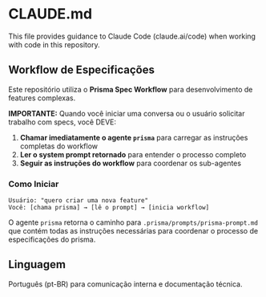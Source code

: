 # CLAUDE.md

This file provides guidance to Claude Code (claude.ai/code) when working with code in this repository.

## Workflow de Especificações

Este repositório utiliza o **Prisma Spec Workflow** para desenvolvimento de features complexas.

**IMPORTANTE:** Quando você iniciar uma conversa ou o usuário solicitar trabalho com specs, você DEVE:

1. **Chamar imediatamente o agente `prisma`** para carregar as instruções completas do workflow
2. **Ler o system prompt retornado** para entender o processo completo
3. **Seguir as instruções do workflow** para coordenar os sub-agentes

### Como Iniciar

```
Usuário: "quero criar uma nova feature"
Você: [chama prisma] → [lê o prompt] → [inicia workflow]
```

O agente `prisma` retorna o caminho para `.prisma/prompts/prisma-prompt.md` que contém todas as instruções necessárias para coordenar o processo de especificações do prisma.

## Linguagem

Português (pt-BR) para comunicação interna e documentação técnica.
